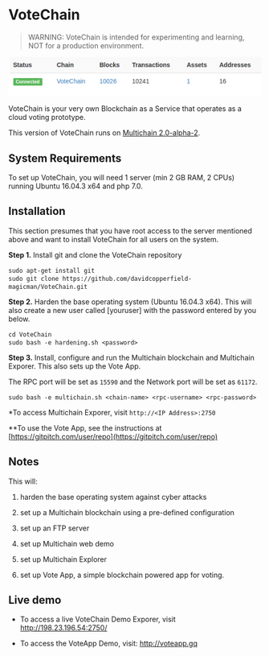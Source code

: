 ﻿VoteChain
==========

> WARNING: VoteChain is intended for experimenting and learning, NOT for a production environment.

![Image of VoteChain](votechain.png)

VoteChain is your very own Blockchain as a Service that operates as a cloud voting prototype.
 
This version of VoteChain runs on [Multichain 2.0-alpha-2](https://github.com/MultiChain).




System Requirements
-------------------

To set up VoteChain, you will need 1 server (min 2 GB RAM, 2 CPUs) 
running Ubuntu 16.04.3 x64 and php 7.0. 


Installation
------------

This section presumes that you have root access to the server mentioned above and want to install VoteChain for all users on the system.

**Step 1.** Install git and clone the VoteChain repository

    sudo apt-get install git
    sudo git clone https://github.com/davidcopperfield-magicman/VoteChain.git

**Step 2.** Harden the base operating system (Ubuntu 16.04.3 x64). This will also create a new user called [youruser] with the password entered by you below.

    cd VoteChain
    sudo bash -e hardening.sh <password>

**Step 3.** Install, configure and run the Multichain blockchain and Multichain Exporer. 
This also sets up the Vote App. 

The RPC port will be set as `15590` and the Network port will be set as `61172`. 


    sudo bash -e multichain.sh <chain-name> <rpc-username> <rpc-password>

*To access Multichain Exporer, visit `http://<IP Address>:2750`

**To use the Vote App, see the instructions at [https://gitpitch.com/user/repo](https://gitpitch.com/user/repo)



Notes
-----

This will:
1. harden the base operating system against cyber attacks

2. set up a Multichain blockchain using a pre-defined configuration

3. set up an FTP server

4. set up Multichain web demo

5. set up Multichain Explorer

6. set up Vote App, a simple blockchain powered app for voting.




Live demo
---------

* To access a live VoteChain Demo Exporer, visit http://198.23.196.54:2750/

* To access the VoteApp Demo, visit: http://voteapp.gq

